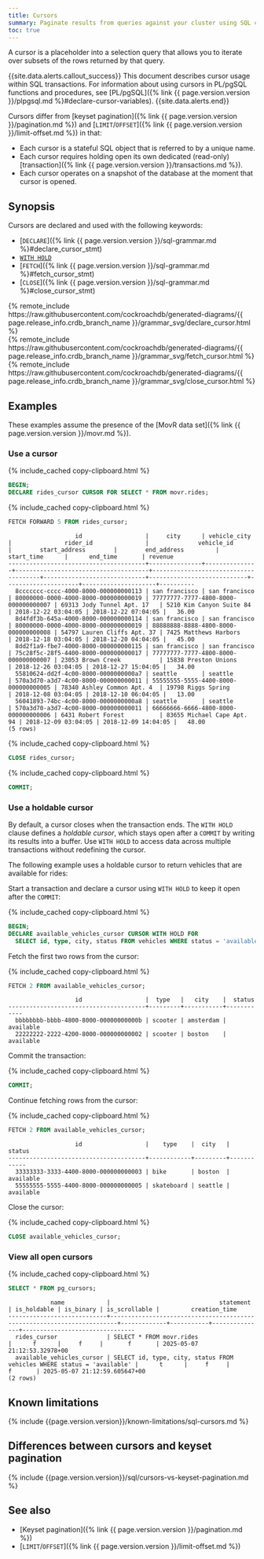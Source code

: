 ```yaml
---
title: Cursors
summary: Paginate results from queries against your cluster using SQL cursors
toc: true
---
```


A cursor is a placeholder into a selection query that allows you to iterate over subsets of the rows returned by that query.

{{site.data.alerts.callout_success}}
This document describes cursor usage within SQL transactions. For information about using cursors in PL/pgSQL functions and procedures, see [PL/pgSQL]({% link {{ page.version.version }}/plpgsql.md %}#declare-cursor-variables).
{{site.data.alerts.end}}

Cursors differ from [keyset pagination]({% link {{ page.version.version }}/pagination.md %}) and [`LIMIT`/`OFFSET`]({% link {{ page.version.version }}/limit-offset.md %}) in that:

- Each cursor is a stateful SQL object that is referred to by a unique name.
- Each cursor requires holding open its own dedicated (read-only) [transaction]({% link {{ page.version.version }}/transactions.md %}).
- Each cursor operates on a snapshot of the database at the moment that cursor is opened.

## Synopsis

Cursors are declared and used with the following keywords:

- [`DECLARE`]({% link {{ page.version.version }}/sql-grammar.md %}#declare_cursor_stmt)
- [`WITH HOLD`](#use-a-holdable-cursor)
- [`FETCH`]({% link {{ page.version.version }}/sql-grammar.md %}#fetch_cursor_stmt)
- [`CLOSE`]({% link {{ page.version.version }}/sql-grammar.md %}#close_cursor_stmt)

<div>
  {% remote_include https://raw.githubusercontent.com/cockroachdb/generated-diagrams/{{ page.release_info.crdb_branch_name }}/grammar_svg/declare_cursor.html %}
</div>

<div>
  {% remote_include https://raw.githubusercontent.com/cockroachdb/generated-diagrams/{{ page.release_info.crdb_branch_name }}/grammar_svg/fetch_cursor.html %}
</div>

<div>
  {% remote_include https://raw.githubusercontent.com/cockroachdb/generated-diagrams/{{ page.release_info.crdb_branch_name }}/grammar_svg/close_cursor.html %}
</div>

## Examples

These examples assume the presence of the [MovR data set]({% link {{ page.version.version }}/movr.md %}).

### Use a cursor

{% include_cached copy-clipboard.html %}
~~~ sql
BEGIN;
DECLARE rides_cursor CURSOR FOR SELECT * FROM movr.rides;
~~~


{% include_cached copy-clipboard.html %}
~~~ sql
FETCH FORWARD 5 FROM rides_cursor;
~~~

~~~
                   id                  |     city      | vehicle_city  |               rider_id               |              vehicle_id              |        start_address        |        end_address         |     start_time      |      end_time       | revenue
---------------------------------------+---------------+---------------+--------------------------------------+--------------------------------------+-----------------------------+----------------------------+---------------------+---------------------+----------
  8ccccccc-cccc-4000-8000-000000000113 | san francisco | san francisco | 80000000-0000-4000-8000-000000000019 | 77777777-7777-4800-8000-000000000007 | 69313 Jody Tunnel Apt. 17   | 5210 Kim Canyon Suite 84   | 2018-12-22 03:04:05 | 2018-12-22 07:04:05 |   36.00
  8d4fdf3b-645a-4000-8000-000000000114 | san francisco | san francisco | 80000000-0000-4000-8000-000000000019 | 88888888-8888-4800-8000-000000000008 | 54797 Lauren Cliffs Apt. 37 | 7425 Matthews Harbors      | 2018-12-18 03:04:05 | 2018-12-20 04:04:05 |   45.00
  8dd2f1a9-fbe7-4000-8000-000000000115 | san francisco | san francisco | 75c28f5c-28f5-4400-8000-000000000017 | 77777777-7777-4800-8000-000000000007 | 23053 Brown Creek           | 15838 Preston Unions       | 2018-12-26 03:04:05 | 2018-12-27 15:04:05 |   34.00
  55810624-dd2f-4c00-8000-0000000000a7 | seattle       | seattle       | 570a3d70-a3d7-4c00-8000-000000000011 | 55555555-5555-4400-8000-000000000005 | 78340 Ashley Common Apt. 4  | 19798 Riggs Spring         | 2018-12-08 03:04:05 | 2018-12-10 06:04:05 |   13.00
  56041893-74bc-4c00-8000-0000000000a8 | seattle       | seattle       | 570a3d70-a3d7-4c00-8000-000000000011 | 66666666-6666-4800-8000-000000000006 | 6431 Robert Forest          | 83655 Michael Cape Apt. 94 | 2018-12-09 03:04:05 | 2018-12-09 14:04:05 |   48.00
(5 rows)
~~~

{% include_cached copy-clipboard.html %}
~~~ sql
CLOSE rides_cursor;
~~~

{% include_cached copy-clipboard.html %}
~~~ sql
COMMIT;
~~~

### Use a holdable cursor

By default, a cursor closes when the transaction ends. The `WITH HOLD` clause defines a *holdable cursor*, which stays open after a `COMMIT` by writing its results into a buffer. Use `WITH HOLD` to access data across multiple transactions without redefining the cursor. 

The following example uses a holdable cursor to return vehicles that are available for rides:

Start a transaction and declare a cursor using `WITH HOLD` to keep it open after the `COMMIT`:

{% include_cached copy-clipboard.html %}
~~~ sql
BEGIN;
DECLARE available_vehicles_cursor CURSOR WITH HOLD FOR
  SELECT id, type, city, status FROM vehicles WHERE status = 'available';
~~~

Fetch the first two rows from the cursor:

{% include_cached copy-clipboard.html %}
~~~ sql
FETCH 2 FROM available_vehicles_cursor;
~~~

~~~
                   id                  |  type   |   city    |  status
---------------------------------------+---------+-----------+------------
  bbbbbbbb-bbbb-4800-8000-00000000000b | scooter | amsterdam | available
  22222222-2222-4200-8000-000000000002 | scooter | boston    | available
~~~

Commit the transaction:

{% include_cached copy-clipboard.html %}
~~~ sql
COMMIT;
~~~

Continue fetching rows from the cursor:

{% include_cached copy-clipboard.html %}
~~~ sql
FETCH 2 FROM available_vehicles_cursor;
~~~

~~~
                   id                  |    type    |  city   |  status
---------------------------------------+------------+---------+------------
  33333333-3333-4400-8000-000000000003 | bike       | boston  | available
  55555555-5555-4400-8000-000000000005 | skateboard | seattle | available
~~~

Close the cursor:

{% include_cached copy-clipboard.html %}
~~~ sql
CLOSE available_vehicles_cursor;
~~~

### View all open cursors

{% include_cached copy-clipboard.html %}
~~~ sql
SELECT * FROM pg_cursors;
~~~

~~~
            name            |                               statement                                | is_holdable | is_binary | is_scrollable |         creation_time
----------------------------+------------------------------------------------------------------------+-------------+-----------+---------------+--------------------------------
  rides_cursor              | SELECT * FROM movr.rides                                               |      f      |     f     |       f       | 2025-05-07 21:12:53.32978+00
  available_vehicles_cursor | SELECT id, type, city, status FROM vehicles WHERE status = 'available' |      t      |     f     |       f       | 2025-05-07 21:12:59.605647+00
(2 rows)
~~~

## Known limitations

{% include {{page.version.version}}/known-limitations/sql-cursors.md %}

## Differences between cursors and keyset pagination

{% include {{page.version.version}}/sql/cursors-vs-keyset-pagination.md %}

## See also

- [Keyset pagination]({% link {{ page.version.version }}/pagination.md %})
- [`LIMIT`/`OFFSET`]({% link {{ page.version.version }}/limit-offset.md %})
